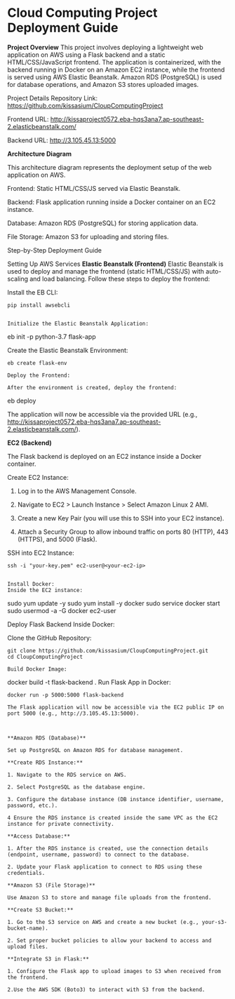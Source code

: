 # Cloud Computing Project Deployment Guide

**Project Overview**
This project involves deploying a lightweight web application on AWS using a Flask backend and a static HTML/CSS/JavaScript frontend. The application is containerized, with the backend running in Docker on an Amazon EC2 instance, while the frontend is served using AWS Elastic Beanstalk. Amazon RDS (PostgreSQL) is used for database operations, and Amazon S3 stores uploaded images.


Project Details
Repository Link: https://github.com/kissasium/CloupComputingProject

Frontend URL: http://kissaproject0572.eba-hqs3ana7.ap-southeast-2.elasticbeanstalk.com/

Backend URL: http://3.105.45.13:5000


**Architecture Diagram**

This architecture diagram represents the deployment setup of the web application on AWS.

Frontend: Static HTML/CSS/JS served via Elastic Beanstalk.

Backend: Flask application running inside a Docker container on an EC2 instance.

Database: Amazon RDS (PostgreSQL) for storing application data.

File Storage: Amazon S3 for uploading and storing files.

Step-by-Step Deployment Guide

Setting Up AWS Services
**Elastic Beanstalk (Frontend)**
Elastic Beanstalk is used to deploy and manage the frontend (static HTML/CSS/JS) with auto-scaling and load balancing. Follow these steps to deploy the frontend:

Install the EB CLI:
```
pip install awsebcli


Initialize the Elastic Beanstalk Application:
```
eb init -p python-3.7 flask-app

Create the Elastic Beanstalk Environment:
```
eb create flask-env

Deploy the Frontend:

After the environment is created, deploy the frontend:

```
eb deploy

The application will now be accessible via the provided URL (e.g., http://kissaproject0572.eba-hqs3ana7.ap-southeast-2.elasticbeanstalk.com/).

**EC2 (Backend)**

The Flask backend is deployed on an EC2 instance inside a Docker container.

Create EC2 Instance:

1. Log in to the AWS Management Console.

2. Navigate to EC2 > Launch Instance > Select Amazon Linux 2 AMI.

3. Create a new Key Pair (you will use this to SSH into your EC2 instance).

4. Attach a Security Group to allow inbound traffic on ports 80 (HTTP), 443 (HTTPS), and 5000 (Flask).

SSH into EC2 Instance:

```
ssh -i "your-key.pem" ec2-user@<your-ec2-ip>


Install Docker:
Inside the EC2 instance:
```
sudo yum update -y
sudo yum install -y docker
sudo service docker start
sudo usermod -a -G docker ec2-user


Deploy Flask Backend Inside Docker:

Clone the GitHub Repository:

```
git clone https://github.com/kissasium/CloupComputingProject.git
cd CloupComputingProject

Build Docker Image:
```
docker build -t flask-backend .
Run Flask App in Docker:

```
docker run -p 5000:5000 flask-backend

The Flask application will now be accessible via the EC2 public IP on port 5000 (e.g., http://3.105.45.13:5000).



**Amazon RDS (Database)**

Set up PostgreSQL on Amazon RDS for database management.

**Create RDS Instance:**

1. Navigate to the RDS service on AWS.

2. Select PostgreSQL as the database engine.

3. Configure the database instance (DB instance identifier, username, password, etc.).

4 Ensure the RDS instance is created inside the same VPC as the EC2 instance for private connectivity.

**Access Database:**

1. After the RDS instance is created, use the connection details (endpoint, username, password) to connect to the database.

2. Update your Flask application to connect to RDS using these credentials.

**Amazon S3 (File Storage)**

Use Amazon S3 to store and manage file uploads from the frontend.

**Create S3 Bucket:**

1. Go to the S3 service on AWS and create a new bucket (e.g., your-s3-bucket-name).

2. Set proper bucket policies to allow your backend to access and upload files.

**Integrate S3 in Flask:**

1. Configure the Flask app to upload images to S3 when received from the frontend.

2.Use the AWS SDK (Boto3) to interact with S3 from the backend.
